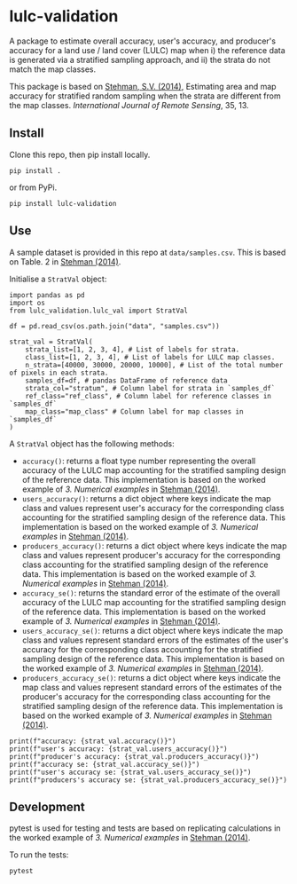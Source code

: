 # lulc-validation

A package to estimate overall accuracy, user's accuracy, and producer's accuracy for a land use / land cover (LULC) map when i) the reference data is generated via a stratified sampling approach, and ii) the strata do not match the map classes. 

This package is based on [Stehman, S.V. (2014)](https://www.tandfonline.com/doi/abs/10.1080/01431161.2014.930207), Estimating area and map accuracy for stratified random sampling when the strata are different from the map classes. *International Journal of Remote Sensing*, 35, 13.

## Install

Clone this repo, then pip install locally. 

```
pip install .
```

or from PyPi.

```
pip install lulc-validation
```

## Use

A sample dataset is provided in this repo at `data/samples.csv`. This is based on Table. 2 in [Stehman (2014)](https://www.tandfonline.com/doi/abs/10.1080/01431161.2014.930207).

Initialise a `StratVal` object:

```
import pandas as pd
import os
from lulc_validation.lulc_val import StratVal

df = pd.read_csv(os.path.join("data", "samples.csv"))

strat_val = StratVal(
    strata_list=[1, 2, 3, 4], # List of labels for strata.
    class_list=[1, 2, 3, 4], # List of labels for LULC map classes.
    n_strata=[40000, 30000, 20000, 10000], # List of the total number of pixels in each strata.
    samples_df=df, # pandas DataFrame of reference data
    strata_col="stratum", # Column label for strata in `samples_df`
    ref_class="ref_class", # Column label for reference classes in `samples_df`
    map_class="map_class" # Column label for map classes in `samples_df`
)
```

A `StratVal` object has the following methods:

* `accuracy()`: returns a float type number representing the overall accuracy of the LULC map accounting for the stratified sampling design of the reference data. This implementation is based on the worked example of *3. Numerical examples* in [Stehman (2014)](https://www.tandfonline.com/doi/abs/10.1080/01431161.2014.930207).
* `users_accuracy()`: returns a dict object where keys indicate the map class and values represent user's accuracy for the corresponding class accounting for the stratified sampling design of the reference data. This implementation is based on the worked example of *3. Numerical examples* in [Stehman (2014)](https://www.tandfonline.com/doi/abs/10.1080/01431161.2014.930207).
* `producers_accuracy()`: returns a dict object where keys indicate the map class and values represent producer's accuracy for the corresponding class accounting for the stratified sampling design of the reference data. This implementation is based on the worked example of *3. Numerical examples* in [Stehman (2014)](https://www.tandfonline.com/doi/abs/10.1080/01431161.2014.930207).
* `accuracy_se()`: returns the standard error of the estimate of the overall accuracy of the LULC map accounting for the stratified sampling design of the reference data. This implementation is based on the worked example of *3. Numerical examples* in [Stehman (2014)](https://www.tandfonline.com/doi/abs/10.1080/01431161.2014.930207).
* `users_accuracy_se()`: returns a dict object where keys indicate the map class and values represent standard errors of the estimates of the user's accuracy for the corresponding class accounting for the stratified sampling design of the reference data. This implementation is based on the worked example of *3. Numerical examples* in [Stehman (2014)](https://www.tandfonline.com/doi/abs/10.1080/01431161.2014.930207).
* `producers_accuracy_se()`: returns a dict object where keys indicate the map class and values represent standard errors of the estimates of the producer's accuracy for the corresponding class accounting for the stratified sampling design of the reference data. This implementation is based on the worked example of *3. Numerical examples* in [Stehman (2014)](https://www.tandfonline.com/doi/abs/10.1080/01431161.2014.930207).

```
print(f"accuracy: {strat_val.accuracy()}")
print(f"user's accuracy: {strat_val.users_accuracy()}")
print(f"producer's accuracy: {strat_val.producers_accuracy()}")
print(f"accuracy se: {strat_val.accuracy_se()}")
print(f"user's accuracy se: {strat_val.users_accuracy_se()}")
print(f"producers's accuracy se: {strat_val.producers_accuracy_se()}")
```

## Development

pytest is used for testing and tests are based on replicating calculations in the worked example of *3. Numerical examples* in [Stehman (2014)](https://www.tandfonline.com/doi/abs/10.1080/01431161.2014.930207).

To run the tests:

```
pytest
``` 